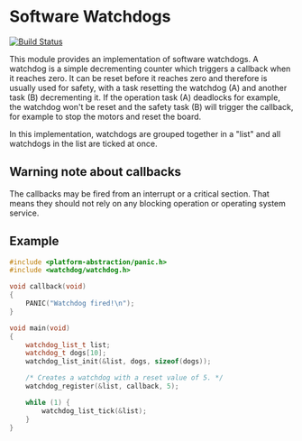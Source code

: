 # Software Watchdogs
[![Build Status](https://travis-ci.org/cvra/watchdog.png)](https://travis-ci.org/cvra/watchdog)

This module provides an implementation of software watchdogs.
A watchdog is a simple decrementing counter which triggers a callback when it reaches zero.
It can be reset before it reaches zero and therefore is usually used for safety, with a task resetting the watchdog (A) and another task (B) decrementing it.
If the operation task (A) deadlocks for example, the watchdog won't be reset and the safety task (B) will trigger the callback, for example to stop the motors and reset the board.

In this implementation, watchdogs are grouped together in a "list" and all watchdogs in the list are ticked at once.

## Warning note about callbacks
The callbacks may be fired from an interrupt or a critical section.
That means they should not rely on any blocking operation or operating system service.

## Example

```cpp
#include <platform-abstraction/panic.h>
#include <watchdog/watchdog.h>

void callback(void)
{
    PANIC("Watchdog fired!\n");
}

void main(void)
{
    watchdog_list_t list;
    watchdog_t dogs[10];
    watchdog_list_init(&list, dogs, sizeof(dogs));

    /* Creates a watchdog with a reset value of 5. */
    watchdog_register(&list, callback, 5);

    while (1) {
        watchdog_list_tick(&list);
    }
}
```


